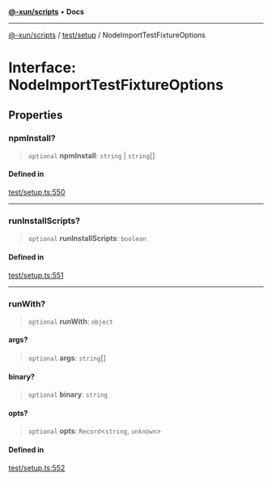 [**@-xun/scripts**](../../../README.md) • **Docs**

***

[@-xun/scripts](../../../README.md) / [test/setup](../README.md) / NodeImportTestFixtureOptions

# Interface: NodeImportTestFixtureOptions

## Properties

### npmInstall?

> `optional` **npmInstall**: `string` \| `string`[]

#### Defined in

[test/setup.ts:550](https://github.com/Xunnamius/xscripts/blob/c4bd6059488244ad158454492e5cfe3fcc65a457/test/setup.ts#L550)

***

### runInstallScripts?

> `optional` **runInstallScripts**: `boolean`

#### Defined in

[test/setup.ts:551](https://github.com/Xunnamius/xscripts/blob/c4bd6059488244ad158454492e5cfe3fcc65a457/test/setup.ts#L551)

***

### runWith?

> `optional` **runWith**: `object`

#### args?

> `optional` **args**: `string`[]

#### binary?

> `optional` **binary**: `string`

#### opts?

> `optional` **opts**: `Record`\<`string`, `unknown`\>

#### Defined in

[test/setup.ts:552](https://github.com/Xunnamius/xscripts/blob/c4bd6059488244ad158454492e5cfe3fcc65a457/test/setup.ts#L552)
